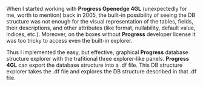 
When I started working with **Progress Openedge 4GL** (unexpectedly for me, worth to mention) back in 2005, the built-in possibility of seeing the DB structure was not enough for the visual representation of the tables, fields, their descriptions, and other attributes (like format, nullability, default value, indices, etc.). Moreover, on the boxes without **Progress** developer license it was too tricky to access even the built-in explorer.

Thus I implemented the easy, but effective, graphical **Progress** database structure explorer with the trafitional three explorer-like panels. **Progress 4GL** can export the database structure into a .df file. This DB structure explorer takes the .df file and explores the DB structure described in that .df file.

